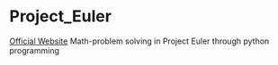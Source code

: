 # Project_Euler
[Official Website](https://projecteuler.net/)
Math-problem solving in Project Euler through python programming

